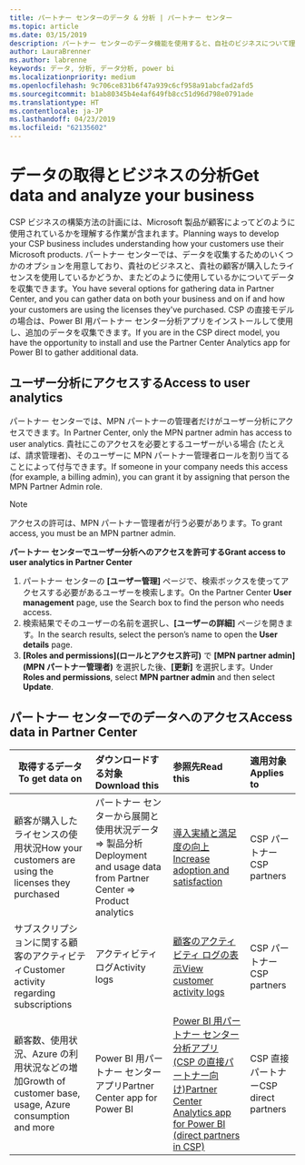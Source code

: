 ```yaml
---
title: パートナー センターのデータ & 分析 | パートナー センター
ms.topic: article
ms.date: 03/15/2019
description: パートナー センターのデータ機能を使用すると、自社のビジネスについて理解を深めることができます
author: LauraBrenner
ms.author: labrenne
keywords: データ, 分析, データ分析, power bi
ms.localizationpriority: medium
ms.openlocfilehash: 9c706ce831b6f47a939c6cf958a91abcfad2afd5
ms.sourcegitcommit: b1ab80345b4e4af649fb8cc51d96d798e0791ade
ms.translationtype: HT
ms.contentlocale: ja-JP
ms.lasthandoff: 04/23/2019
ms.locfileid: "62135602"
---
```

# <a name="get-data-and-analyze-your-business"></a><span data-ttu-id="11ea0-104">データの取得とビジネスの分析</span><span class="sxs-lookup"><span data-stu-id="11ea0-104">Get data and analyze your business</span></span> 

<span data-ttu-id="11ea0-105">CSP ビジネスの構築方法の計画には、Microsoft 製品が顧客によってどのように使用されているかを理解する作業が含まれます。</span><span class="sxs-lookup"><span data-stu-id="11ea0-105">Planning ways to develop your CSP business includes understanding how your customers use their Microsoft products.</span></span> <span data-ttu-id="11ea0-106">パートナー センターでは、データを収集するためのいくつかのオプションを用意しており、貴社のビジネスと、貴社の顧客が購入したライセンスを使用しているかどうか、またどのように使用しているかについてデータを収集できます。</span><span class="sxs-lookup"><span data-stu-id="11ea0-106">You have several options for gathering data in Partner Center, and you can gather data on both your business and on if and how your customers are using the licenses they've purchased.</span></span> <span data-ttu-id="11ea0-107">CSP の直接モデルの場合は、Power BI 用パートナー センター分析アプリをインストールして使用し、追加のデータを収集できます。</span><span class="sxs-lookup"><span data-stu-id="11ea0-107">If you are in the CSP direct model, you have the opportunity to install and use the Partner Center Analytics app for Power BI to gather additional data.</span></span>

## <a name="access-to-user-analytics"></a><span data-ttu-id="11ea0-108">ユーザー分析にアクセスする</span><span class="sxs-lookup"><span data-stu-id="11ea0-108">Access to user analytics</span></span>

<span data-ttu-id="11ea0-109">パートナー センターでは、MPN パートナーの管理者だけがユーザー分析にアクセスできます。</span><span class="sxs-lookup"><span data-stu-id="11ea0-109">In Partner Center, only the MPN partner admin has access to user analytics.</span></span> <span data-ttu-id="11ea0-110">貴社にこのアクセスを必要とするユーザーがいる場合 (たとえば、請求管理者)、そのユーザーに MPN パートナー管理者ロールを割り当てることによって付与できます。</span><span class="sxs-lookup"><span data-stu-id="11ea0-110">If someone in your company needs this access (for example, a billing admin), you can grant it by assigning that person the MPN Partner Admin role.</span></span>

>[!NOTE] 
><span data-ttu-id="11ea0-111">アクセスの許可は、MPN パートナー管理者が行う必要があります。</span><span class="sxs-lookup"><span data-stu-id="11ea0-111">To grant access, you must be an MPN partner admin.</span></span>

<span data-ttu-id="11ea0-112">**パートナー センターでユーザー分析へのアクセスを許可する**</span><span class="sxs-lookup"><span data-stu-id="11ea0-112">**Grant access to user analytics in Partner Center**</span></span> 

1.  <span data-ttu-id="11ea0-113">パートナー センターの **[ユーザー管理]** ページで、検索ボックスを使ってアクセスする必要があるユーザーを検索します。</span><span class="sxs-lookup"><span data-stu-id="11ea0-113">On the Partner Center **User management** page, use the Search box to find the person who needs access.</span></span>
2.  <span data-ttu-id="11ea0-114">検索結果でそのユーザーの名前を選択し、**[ユーザーの詳細]** ページを開きます。</span><span class="sxs-lookup"><span data-stu-id="11ea0-114">In the search results, select the person’s name to open the **User details** page.</span></span>
3.  <span data-ttu-id="11ea0-115">**[Roles and permissions]\(ロールとアクセス許可\)** で **[MPN partner admin]\(MPN パートナー管理者\)** を選択した後、**[更新]** を選択します。</span><span class="sxs-lookup"><span data-stu-id="11ea0-115">Under **Roles and permissions**, select **MPN partner admin** and then select **Update**.</span></span>

 
## <a name="access-data-in-partner-center"></a><span data-ttu-id="11ea0-116">パートナー センターでのデータへのアクセス</span><span class="sxs-lookup"><span data-stu-id="11ea0-116">Access data in Partner Center</span></span>

|<span data-ttu-id="11ea0-117">**取得するデータ**</span><span class="sxs-lookup"><span data-stu-id="11ea0-117">**To get data on**</span></span>   |<span data-ttu-id="11ea0-118">**ダウンロードする対象**</span><span class="sxs-lookup"><span data-stu-id="11ea0-118">**Download this**</span></span>   |<span data-ttu-id="11ea0-119">**参照先**</span><span class="sxs-lookup"><span data-stu-id="11ea0-119">**Read this**</span></span>   | <span data-ttu-id="11ea0-120">**適用対象**</span><span class="sxs-lookup"><span data-stu-id="11ea0-120">**Applies to**</span></span>    |
|---------------------|:-----------------------|:---------------|:--------------|
|<span data-ttu-id="11ea0-121">顧客が購入したライセンスの使用状況</span><span class="sxs-lookup"><span data-stu-id="11ea0-121">How your customers are using the licenses they purchased</span></span>   |<span data-ttu-id="11ea0-122">パートナー センターから展開と使用状況データ => 製品分析</span><span class="sxs-lookup"><span data-stu-id="11ea0-122">Deployment and usage data from Partner Center => Product analytics</span></span>   |[<span data-ttu-id="11ea0-123">導入実績と満足度の向上</span><span class="sxs-lookup"><span data-stu-id="11ea0-123">Increase adoption and satisfaction</span></span>](increasing-adoption-and-satisfaction.md)|<span data-ttu-id="11ea0-124">CSP パートナー</span><span class="sxs-lookup"><span data-stu-id="11ea0-124">CSP partners</span></span>|
|<span data-ttu-id="11ea0-125">サブスクリプションに関する顧客のアクティビティ</span><span class="sxs-lookup"><span data-stu-id="11ea0-125">Customer activity regarding subscriptions</span></span>   |<span data-ttu-id="11ea0-126">アクティビティ ログ</span><span class="sxs-lookup"><span data-stu-id="11ea0-126">Activity logs</span></span>   |[<span data-ttu-id="11ea0-127">顧客のアクティビティ ログの表示</span><span class="sxs-lookup"><span data-stu-id="11ea0-127">View customer activity logs</span></span>](activity-logs.md)|<span data-ttu-id="11ea0-128">CSP パートナー</span><span class="sxs-lookup"><span data-stu-id="11ea0-128">CSP partners</span></span>   |
|<span data-ttu-id="11ea0-129">顧客数、使用状況、Azure の利用状況などの増加</span><span class="sxs-lookup"><span data-stu-id="11ea0-129">Growth of customer base, usage, Azure consumption and more</span></span>   |<span data-ttu-id="11ea0-130">Power BI 用パートナー センター アプリ</span><span class="sxs-lookup"><span data-stu-id="11ea0-130">Partner Center app for Power BI</span></span>   |[<span data-ttu-id="11ea0-131">Power BI 用パートナー センター分析アプリ (CSP の直接パートナー向け)</span><span class="sxs-lookup"><span data-stu-id="11ea0-131">Partner Center Analytics app for Power BI (direct partners in CSP)</span></span>](power-bi-app-for-direct-partners.md)|<span data-ttu-id="11ea0-132">CSP 直接パートナー</span><span class="sxs-lookup"><span data-stu-id="11ea0-132">CSP direct partners</span></span>|






